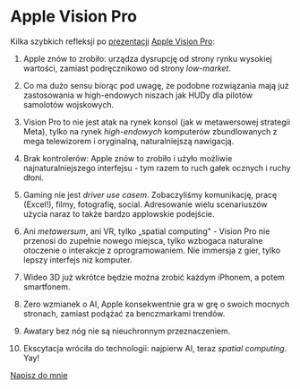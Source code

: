 # Apple Vision Pro

Kilka szybkich refleksji po [prezentacji](https://www.youtube.com/watch?v=TX9qSaGXFyg) [Apple Vision Pro](https://www.apple.com/apple-vision-pro/):

1. Apple znów to zrobiło: urządza dysrupcję od strony rynku wysokiej wartości, zamiast podręcznikowo od strony *low-market*.

2. Co ma dużo sensu biorąc pod uwagę, że podobne rozwiązania mają już zastosowania w high-endowych niszach jak HUDy dla pilotów samolotów wojskowych.

3. Vision Pro to nie jest atak na rynek konsol (jak w metawersowej strategii Meta), tylko na rynek *high-endowych* komputerów zbundlowanych z mega telewizorem i oryginalną, naturalniejszą nawigacją.

4. Brak kontrolerów: Apple znów to zrobiło i użyło możliwie najnaturalniejszego interfejsu - tym razem to ruch gałek ocznych i ruchy dłoni.

5. Gaming nie jest *driver use casem*. Zobaczyliśmy komunikację, pracę (Excel!), filmy, fotografię, social. Adresowanie wielu scenariuszów użycia naraz to także bardzo applowskie podejście.

6. Ani *metawersum*, ani VR, tylko „spatial computing" - Vision Pro nie przenosi do zupełnie nowego miejsca, tylko wzbogaca naturalne otoczenie o interakcje z oprogramowaniem. Nie immersja z gier, tylko lepszy interfejs niż komputer.

7. Wideo 3D już wkrótce będzie można zrobić każdym iPhonem, a potem smartfonem.

8. Zero wzmianek o AI, Apple konsekwentnie gra w grę o swoich mocnych stronach, zamiast podążać za benczmarkami trendów.

9. Awatary bez nóg nie są nieuchronnym przeznaczeniem.

10. Ekscytacja wróciła do technologii: najpierw AI, teraz *spatial computing*. Yay!

[Napisz do mnie](mailto:jakub.jeziorny@gmail.com)